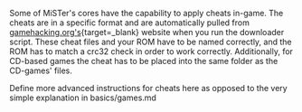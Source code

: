 Some of MiSTer's cores have the capability to apply cheats in-game. The cheats are in a specific format and are automatically pulled from [gamehacking.org's](https://gamehacking.org/){target=_blank} website when you run the downloader script. These cheat files and your ROM have to be named correctly, and the ROM has to match a crc32 check in order to work correctly. Additionally, for CD-based games the cheat has to be placed into the same folder as the CD-games' files.



Define more advanced instructions for cheats here as opposed to the very simple explanation in basics/games.md